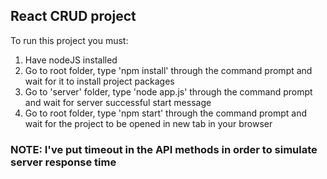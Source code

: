 ## React CRUD project

To run this project you must:

1. Have nodeJS installed
2. Go to root folder, type 'npm install' through the command prompt and wait for it to install project packages
3. Go to 'server' folder, type 'node app.js' through the command prompt and wait for server successful start message
4. Go to root folder, type 'npm start' through the command prompt and wait for the project to be opened in new tab in your browser

### NOTE: I've put timeout in the API methods in order to simulate server response time